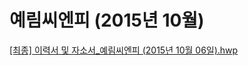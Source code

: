 # 예림씨엔피 (2015년 10월)

[[최종] 이력서 및 자소서_예림씨엔피 (2015년 10월 06일).hwp](%EC%B5%9C%EC%A2%85_%EC%9D%B4%EB%A0%A5%EC%84%9C_%EB%B0%8F_%EC%9E%90%EC%86%8C%EC%84%9C_%EC%98%88%EB%A6%BC%EC%94%A8%EC%97%94%ED%94%BC_(2015%EB%85%84_10%EC%9B%94_06%EC%9D%BC).hwp)
